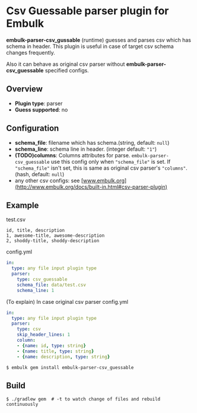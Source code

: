 # Csv Guessable parser plugin for Embulk
**embulk-parser-csv_gussable** (runtime) guesses and parses csv which has schema in header.
This plugin is useful in case of target csv schema changes frequently.

Also it can behave as original csv parser without **embulk-parser-csv_guessable** specified configs.

## Overview

* **Plugin type**: parser
* **Guess supported**: no

## Configuration

- **schema_file**: filename which has schema.(string, default: `null`)
- **schema_line**: schema line in header. (integer default: `"1"`)
- **(TODO)columns**: Columns attributes for parse. `embulk-parser-csv_guessable` use this config only when `"schema_file"` is set. If `"schema_file"` isn't set, this is same as original csv parser's `"columns"`. (hash, default: `null`)
- any other csv configs: see [www.embulk.org](http://www.embulk.org/docs/built-in.html#csv-parser-plugin)

## Example
test.csv

```csv
id, title, description
1, awesome-title, awesome-description
2, shoddy-title, shoddy-description
```

config.yml

```yaml
in:
  type: any file input plugin type
  parser:
    type: csv_guessable
    schema_file: data/test.csv
    schema_line: 1
```

(To explain)
In case original csv parser 
config.yml
```yaml
in:
  type: any file input plugin type
  parser:
    type: csv
    skip_header_lines: 1
    column:
    - {name: id, type: string}
    - {name: title, type: string}
    - {name: description, type: string}
```

<!--
(If guess supported) you don't have to write `parser:` section in the configuration file. After writing `in:` section, you can let embulk guess `parser:` section using this command:
-->

```
$ embulk gem install embulk-parser-csv_guessable
```
<!--
$ embulk guess -g csv_guessable config.yml -o guessed.yml
-->

## Build

```
$ ./gradlew gem  # -t to watch change of files and rebuild continuously
```

